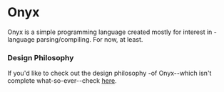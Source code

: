 # Onyx

Onyx is a simple programming language created mostly for interest in
 -language parsing/compiling. For now, at least.

### Design Philosophy

If you'd like to check out the design philosophy 
 -of Onyx--which isn't complete what-so-ever--check [here](https://github.com/RuthlessBoi/Onyx/Design.md).
